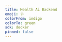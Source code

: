 ```yaml
---
title: Health Ai Backend 
emoji: 🩺 
colorFrom: indigo 
colorTo: green 
sdk: docker 
pinned: false
---
```

